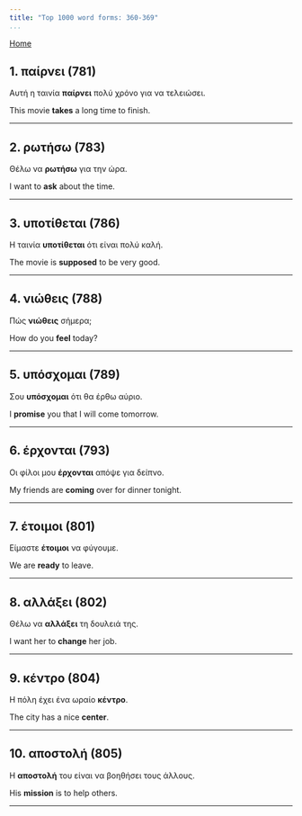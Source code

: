 ```yaml
---
title: "Top 1000 word forms: 360-369"
...
```


[Home](./) 

## 1. παίρνει (781)

Αυτή η ταινία **παίρνει** πολύ χρόνο για να τελειώσει.

This movie **takes** a long time to finish.

---

## 2. ρωτήσω (783)

Θέλω να **ρωτήσω** για την ώρα.

I want to **ask** about the time.

---

## 3. υποτίθεται (786)

Η ταινία **υποτίθεται** ότι είναι πολύ καλή.  

The movie is **supposed** to be very good.

---

## 4. νιώθεις (788)

Πώς **νιώθεις** σήμερα;

How do you **feel** today?

---

## 5. υπόσχομαι (789)

Σου **υπόσχομαι** ότι θα έρθω αύριο.

I **promise** you that I will come tomorrow.

---

## 6. έρχονται (793)

Οι φίλοι μου **έρχονται** απόψε για δείπνο.  

My friends are **coming** over for dinner tonight.

---

## 7. έτοιμοι (801)

Είμαστε **έτοιμοι** να φύγουμε.

We are **ready** to leave.

---

## 8. αλλάξει (802)

Θέλω να **αλλάξει** τη δουλειά της.

I want her to **change** her job.

---

## 9. κέντρο (804)

Η πόλη έχει ένα ωραίο **κέντρο**.  

The city has a nice **center**.

---

## 10. αποστολή (805)

Η **αποστολή** του είναι να βοηθήσει τους άλλους.  

His **mission** is to help others.

---

